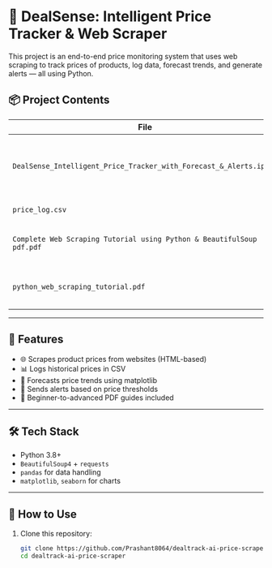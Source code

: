 # 🛒 DealSense: Intelligent Price Tracker & Web Scraper

This project is an end-to-end price monitoring system that uses web scraping to track prices of products, log data, forecast trends, and generate alerts — all using Python.

## 📦 Project Contents

| File | Description |
|------|-------------|
| `DealSense_Intelligent_Price_Tracker_with_Forecast_&_Alerts.ipynb` | Jupyter notebook with scraping logic, visualizations, and price forecasting |
| `price_log.csv` | Historical price log data |
| `Complete Web Scraping Tutorial using Python & BeautifulSoup pdf.pdf` | Beginner-friendly scraping walkthrough |
| `python_web_scraping_tutorial.pdf` | Comprehensive tutorial on Python-based web scraping |

---

## 🚀 Features

- 🌐 Scrapes product prices from websites (HTML-based)
- 📊 Logs historical prices in CSV
- 🔮 Forecasts price trends using matplotlib
- 🔔 Sends alerts based on price thresholds
- 🧠 Beginner-to-advanced PDF guides included

---

## 🛠 Tech Stack

- Python 3.8+
- `BeautifulSoup4` + `requests`
- `pandas` for data handling
- `matplotlib`, `seaborn` for charts

---

## 🔧 How to Use

1. Clone this repository:
   ```bash
   git clone https://github.com/Prashant8064/dealtrack-ai-price-scraper.git
   cd dealtrack-ai-price-scraper
